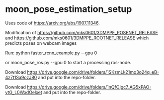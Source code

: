 # moon_pose_estimation_setup

Uses code of https://arxiv.org/abs/1907.11346.

Modification of https://github.com/mks0601/3DMPPE_POSENET_RELEASE and https://github.com/mks0601/3DMPPE_ROOTNET_RELEASE which predicts poses on webcam images

Run:
python faster_rcnn_example.py --gpu 0

or moon_pose_ros.py --gpu 0 to start a processing ros-node.


Download https://drive.google.com/drive/folders/1SKzmLk21mo3o24q_eB-4z7t1Sa9ozJ80
and put into the repo-folder.

Download https://drive.google.com/drive/folders/1nQfOIgc7_AG5xPAO-vtG_L0WxdOelxet
and put into the repo-folder.


